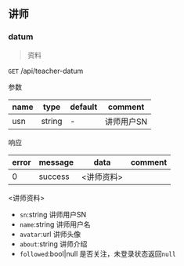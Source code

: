 ## 讲师

### datum

> 资料

`GET` /api/teacher-datum

参数

| name | type | default | comment |
| ---- | ---- | ---- | ---- |
| usn | string | - | 讲师用户SN |

响应

| error | message | data | comment |
| ----- | ------- | ---- | ------- |
| 0 | success | <讲师资料> | |

<讲师资料>

- `sn`:string 讲师用户SN
- `name`:string 讲师用户名
- `avatar`:url 讲师头像
- `about`:string 讲师介绍
- `followed`:bool|null 是否关注，未登录状态返回`null`